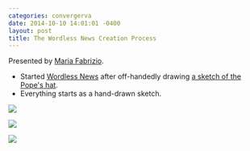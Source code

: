 ```yaml
---
categories: convergerva
date: 2014-10-10 14:01:01 -0400
layout: post
title: The Wordless News Creation Process
---
```


Presented by [Maria Fabrizio](http://mariafabrizio.com/).

- Started [Wordless News](http://wordlessnews.com/) after off-handedly drawing [a sketch of the Pope's hat](http://mariafabrizio.com/#/pope-retires/).
- Everything starts as a hand-drawn sketch.

[![](http://wordlessnews.garnetlife.netdna-cdn.com/wp-content/uploads/2013/02/POPEHAT-01-01-580x750.jpg)](http://wordlessnews.com/2013/02/wordless-news/)

[![](http://wordlessnews.garnetlife.netdna-cdn.com/wp-content/uploads/2014/08/8.25-580x580.jpg)](http://wordlessnews.com/2014/08/8-25-14/)

[![](http://wordlessnews.garnetlife.netdna-cdn.com/wp-content/uploads/2014/10/10.8.14-580x580.jpg)](http://wordlessnews.com/2014/10/10-8-14/)